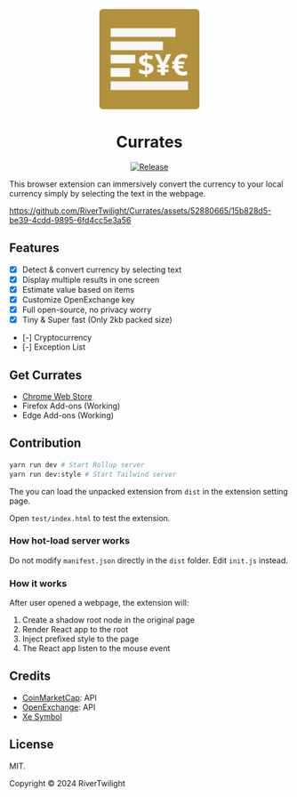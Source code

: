 <div align="center">

<a href="https://www.ygeeker.com">
  <img width="180" src="./dist/icon/logo/android-icon-192x192.png">
</a>

<h1 align="center">Currates</h1>

[![Release](https://img.shields.io/github/release/rivertwilight/timeline.svg)](https://github.com/rivertwilight/timeline/releases)

</div>

This browser extension can immersively convert the currency to your local currency simply by selecting the text in the webpage.

https://github.com/RiverTwilight/Currates/assets/52880665/15b828d5-be39-4cdd-9895-6fd4cc5e3a56

## Features

-   [x] Detect & convert currency by selecting text
-   [x] Display multiple results in one screen
-   [x] Estimate value based on items
-   [x] Customize OpenExchange key
-   [x] Full open-source, no privacy worry
-   [x] Tiny & Super fast (Only 2kb packed size)
-   [-] Cryptocurrency
-   [-] Exception List

## Get Currates

-   [Chrome Web Store](https://chrome.google.com/webstore/detail/timeline-x-history/fdmmhjkfeembndibfcpiaohjhlnafnpd?hl=en-US)
-   Firefox Add-ons (Working)
-   Edge Add-ons (Working)

## Contribution

```bash
yarn run dev # Start Rollup server
yarn run dev:style # Start Tailwind server
```

The you can load the unpacked extension from `dist` in the extension setting page.

Open `test/index.html` to test the extension.

### How hot-load server works

Do not modify `manifest.json` directly in the `dist` folder. Edit `init.js` instead.

### How it works

After user opened a webpage, the extension will:

1. Create a shadow root node in the original page
2. Render React app to the root
3. Inject prefixed style to the page
4. The React app listen to the mouse event

## Credits

-   [CoinMarketCap](https://pro.coinmarketcap.com/signup/?plan=0): API
-   [OpenExchange](https://pro.coinmarketcap.com/signup/?plan=0): API
-   [Xe Symbol](https://www.xe.com/symbols/)

## License

MIT.

Copyright © 2024 RiverTwilight
